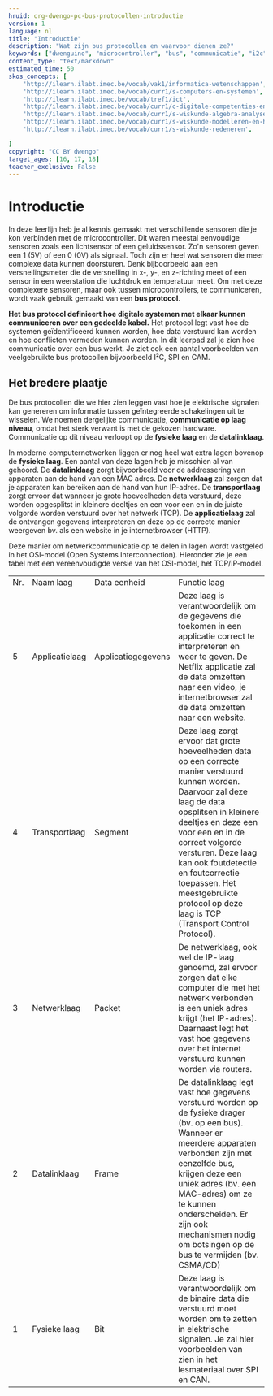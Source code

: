 ```yaml
---
hruid: org-dwengo-pc-bus-protocollen-introductie
version: 1
language: nl
title: "Introductie"
description: "Wat zijn bus protocollen en waarvoor dienen ze?"
keywords: ["dwenguino", "microcontroller", "bus", "communicatie", "i2c", "spi", "uart", "can"]
content_type: "text/markdown"
estimated_time: 50
skos_concepts: [
    'http://ilearn.ilabt.imec.be/vocab/vak1/informatica-wetenschappen', 
    'http://ilearn.ilabt.imec.be/vocab/curr1/s-computers-en-systemen',
    'http://ilearn.ilabt.imec.be/vocab/tref1/ict',
    'http://ilearn.ilabt.imec.be/vocab/curr1/c-digitale-competenties-en-mediawijsheid',
    'http://ilearn.ilabt.imec.be/vocab/curr1/s-wiskunde-algebra-analyse',
    'http://ilearn.ilabt.imec.be/vocab/curr1/s-wiskunde-modelleren-en-heuristiek',
    'http://ilearn.ilabt.imec.be/vocab/curr1/s-wiskunde-redeneren',

]
copyright: "CC BY dwengo"
target_ages: [16, 17, 18]
teacher_exclusive: False
---
```


# Introductie

In deze leerlijn heb je al kennis gemaakt met verschillende sensoren die je kon verbinden met de microcontroller. Dit waren meestal eenvoudige sensoren zoals een lichtsensor of een geluidssensor. Zo'n sensoren geven een 1 (5V) of een 0 (0V) als signaal. Toch zijn er heel wat sensoren die meer complexe data kunnen doorsturen. Denk bijboorbeeld aan een versnellingsmeter die de versnelling in x-, y-, en z-richting meet of een sensor in een weerstation die luchtdruk en temperatuur meet. Om met deze complexere sensoren, maar ook tussen microcontrollers, te communiceren, wordt vaak gebruik gemaakt van een **bus protocol**. 

**Het bus protocol definieert hoe digitale systemen met elkaar kunnen communiceren over een gedeelde kabel.** Het protocol legt vast hoe de systemen geïdentificeerd kunnen worden, hoe data verstuurd kan worden en hoe conflicten vermeden kunnen worden. In dit leerpad zal je zien hoe communicatie over een bus werkt. Je ziet ook een aantal voorbeelden van veelgebruikte bus protocollen bijvoorbeeld I²C, SPI en CAM.

<div class="dwengo-content sideinfo">
<h2 class="title">Het bredere plaatje</h2>
<div class="content">

De bus protocollen die we hier zien leggen vast hoe je elektrische signalen kan genereren om informatie tussen geïntegreerde schakelingen uit te wisselen. We noemen dergelijke communicatie, **communicatie op laag niveau**, omdat het sterk verwant is met de gekozen hardware. Communicatie op dit niveau verloopt op de **fysieke laag** en de **datalinklaag**.

In moderne computernetwerken liggen er nog heel wat extra lagen bovenop de **fysieke laag**. Een aantal van deze lagen heb je misschien al van gehoord. De **datalinklaag** zorgt bijvoorbeeld voor de addressering van apparaten aan de hand van een MAC adres. De **netwerklaag** zal zorgen dat je apparaten kan bereiken aan de hand van hun IP-adres. De **transportlaag** zorgt ervoor dat wanneer je grote hoeveelheden data verstuurd, deze worden opgesplitst in kleinere deeltjes en een voor een en in de juiste volgorde worden verstuurd over het netwerk (TCP). De **applicatielaag** zal de ontvangen gegevens interpreteren en deze op de correcte manier weergeven bv. als een website in je internetbrowser (HTTP).

Deze manier om netwerkcommunicatie op te delen in lagen wordt vastgeled in het OSI-model (Open Systems Interconnection). Hieronder zie je een tabel met een vereenvoudigde versie van het OSI-model, het TCP/IP-model.

<table>
    <tr>
        <td>Nr.</td>
        <td>Naam laag</td>
        <td>Data eenheid</td>
        <td>Functie laag</td>
    </tr>
    <tr>
        <td>5</td>
        <td>Applicatielaag</td>
        <td>Applicatiegegevens</td>
        <td>Deze laag is verantwoordelijk om de gegevens die toekomen in een applicatie correct te interpreteren en weer te geven. De Netflix applicatie zal de data omzetten naar een video, je internetbrowser zal de data omzetten naar een website.</td>
    </tr>
    <tr>
        <td>4</td>
        <td>Transportlaag</td>
        <td>Segment</td>
        <td>Deze laag zorgt ervoor dat grote hoeveelheden data op een correcte manier verstuurd kunnen worden. Daarvoor zal deze laag de data opsplitsen in kleinere deeltjes en deze een voor een en in de correct volgorde versturen. Deze laag kan ook foutdetectie en foutcorrectie toepassen. Het meestgebruikte protocol op deze laag is TCP (Transport Control Protocol).</td>
    </tr>
    <tr>
        <td>3</td>
        <td>Netwerklaag</td>
        <td>Packet</td>
        <td>De netwerklaag, ook wel de IP-laag genoemd, zal ervoor zorgen dat elke computer die met het netwerk verbonden is een uniek adres krijgt (het IP-adres). Daarnaast legt het vast hoe gegevens over het internet verstuurd kunnen worden via routers. </td>
    </tr>
    <tr>
        <td>2</td>
        <td>Datalinklaag</td>
        <td>Frame</td>
        <td>De datalinklaag legt vast hoe gegevens verstuurd worden op de fysieke drager (bv. op een bus). Wanneer er meerdere apparaten verbonden zijn met eenzelfde bus, krijgen deze een uniek adres (bv. een MAC-adres) om ze te kunnen onderscheiden. Er zijn ook mechanismen nodig om botsingen op de bus te vermijden (bv. CSMA/CD)</td>
    </tr>
    <tr>
        <td>1</td>
        <td>Fysieke laag</td>
        <td>Bit</td>
        <td>Deze laag is verantwoordelijk om de binaire data die verstuurd moet worden om te zetten in elektrische signalen. Je zal hier voorbeelden van zien in het lesmateriaal over SPI en CAN.</td>
    </tr>
</table>

</div>
</div>